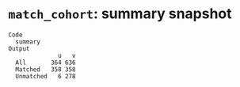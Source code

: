 # `match_cohort`: summary snapshot

    Code
      summary
    Output
                  u   v
      All       364 636
      Matched   358 358
      Unmatched   6 278

